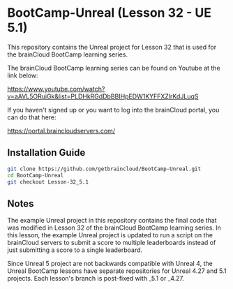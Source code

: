 # BootCamp-Unreal (Lesson 32 - UE 5.1)

This repository contains the Unreal project for Lesson 32 that is used for the brainCloud BootCamp learning series.

The brainCloud BootCamp learning series can be found on Youtube at the link below:

https://www.youtube.com/watch?v=aAVL5ORuiGk&list=PLDHkRGdDbBBIHpEDW1KYFFXZlrKdJLuqS


If you haven't signed up or you want to log into the brainCloud portal, you can do that here:

https://portal.braincloudservers.com/


## Installation Guide

```bash
git clone https://github.com/getbraincloud/BootCamp-Unreal.git
cd BootCamp-Unreal
git checkout Lesson-32_5.1
```

## Notes

The example Unreal project in this repository contains the final code that was modified in Lesson 32 of the brainCloud BootCamp learning series. In this lesson, the example Unreal project is updated to run a script on the brainCloud servers to submit a score to multiple leaderboards instead of just submitting a score to a single leaderboard.

Since Unreal 5 project are not backwards compatible with Unreal 4, the Unreal BootCamp lessons have separate repositories for Unreal 4.27 and 5.1 projects. Each lesson's branch is post-fixed with _5.1 or _4.27.
